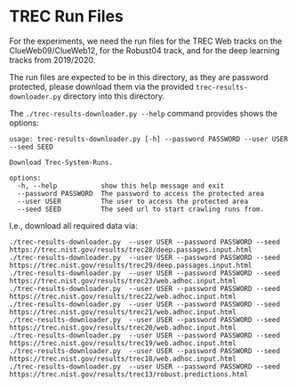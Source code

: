 # TREC Run Files

For the experiments, we need the run files for the TREC Web tracks on the ClueWeb09/ClueWeb12, for the Robust04 track, and for the deep learning tracks from 2019/2020.

The run files are expected to be in this directory, as they are password protected, please download them via the provided `trec-results-downloader.py` directory into this directory.

The `./trec-results-downloader.py --help` command provides shows the options:
```
usage: trec-results-downloader.py [-h] --password PASSWORD --user USER --seed SEED

Download Trec-System-Runs.

options:
  -h, --help           show this help message and exit
  --password PASSWORD  The password to access the protected area
  --user USER          The user to access the protected area
  --seed SEED          The seed url to start crawling runs from.
```

I.e., download all required data via:
```
./trec-results-downloader.py  --user USER --password PASSWORD --seed https://trec.nist.gov/results/trec28/deep.passages.input.html
./trec-results-downloader.py  --user USER --password PASSWORD --seed https://trec.nist.gov/results/trec29/deep.passages.input.html
./trec-results-downloader.py  --user USER --password PASSWORD --seed https://trec.nist.gov/results/trec23/web.adhoc.input.html
./trec-results-downloader.py  --user USER --password PASSWORD --seed https://trec.nist.gov/results/trec22/web.adhoc.input.html
./trec-results-downloader.py  --user USER --password PASSWORD --seed https://trec.nist.gov/results/trec21/web.adhoc.input.html
./trec-results-downloader.py  --user USER --password PASSWORD --seed https://trec.nist.gov/results/trec20/web.adhoc.input.html
./trec-results-downloader.py  --user USER --password PASSWORD --seed https://trec.nist.gov/results/trec19/web.adhoc.input.html
./trec-results-downloader.py  --user USER --password PASSWORD --seed https://trec.nist.gov/results/trec18/web.adhoc.input.html
./trec-results-downloader.py  --user USER --password PASSWORD --seed https://trec.nist.gov/results/trec13/robust.predictions.html
```

